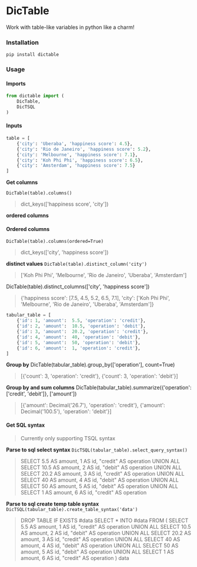 # DicTable

Work with table-like variables in python like a charm!

### Installation
    pip install dictable

### Usage

#### Imports

```` python
from dictable import (
    DicTable,
    DicTSQL
)
````

#### Inputs

```` python
table = [
    {'city': 'Uberaba', 'happiness score': 4.5},
    {'city': 'Rio de Janeiro', 'happiness score': 5.2},
    {'city': 'Melbourne', 'happiness score': 7.1},
    {'city': 'Koh Phi Phi', 'happiness score': 6.5},
    {'city': 'Amsterdam', 'happiness score': 7.5}
]
````

**Get columns**

`DicTable(table).columns()`
> dict_keys(['happiness score', 'city'])

**ordered columns**
#### Ordered columns

`DicTable(table).columns(ordered=True)`
> dict_keys(['city', 'happiness score'])

**distinct values**
`DicTable(table).distinct_column('city')`
> ['Koh Phi Phi', 'Melbourne', 'Rio de Janeiro', 'Uberaba', 'Amsterdam']

DicTable(table).distinct_columns(['city', 'happiness score'])
> {'happiness score': [7.5, 4.5, 5.2, 6.5, 7.1], 'city': ['Koh Phi Phi', 'Melbourne', 'Rio de Janeiro', 'Uberaba', 'Amsterdam']}

```` python
tabular_table = [
    {'id': 1, 'amount':  5.5, 'operation': 'credit'},
    {'id': 2, 'amount':  10.5, 'operation': 'debit'},
    {'id': 3, 'amount':  20.2, 'operation': 'credit'},
    {'id': 4, 'amount':  40, 'operation': 'debit'},
    {'id': 5, 'amount':  50, 'operation': 'debit'},
    {'id': 6, 'amount':  1, 'operation': 'credit'},
]
````

**Group by**
DicTable(tabular_table).group_by(['operation'], count=True)
> [{'count': 3, 'operation': 'credit'}, {'count': 3, 'operation': 'debit'}]

**Group by and sum columns**
DicTable(tabular_table).summarize({'operation': ['credit', 'debit']}, ['amount'])
> [{'amount': Decimal('26.7'), 'operation': 'credit'}, {'amount': Decimal('100.5'), 'operation': 'debit'}]

#### Get SQL syntax
> Currently only supporting TSQL syntax

**Parse to sql select syntax**
`DicTSQL(tabular_table).select_query_syntax()`
> SELECT 5.5 AS amount, 1 AS id, "credit" AS operation UNION ALL
> SELECT 10.5 AS amount, 2 AS id, "debit" AS operation UNION ALL
> SELECT 20.2 AS amount, 3 AS id, "credit" AS operation UNION ALL
> SELECT 40 AS amount, 4 AS id, "debit" AS operation UNION ALL
> SELECT 50 AS amount, 5 AS id, "debit" AS operation UNION ALL
> SELECT 1 AS amount, 6 AS id, "credit" AS operation

**Parse to sql create temp table syntax**
`DicTSQL(tabular_table).create_table_syntax('data')`
> DROP TABLE IF EXISTS #data
> SELECT
>     *
> INTO #data
> FROM
>     (
>       SELECT 5.5 AS amount, 1 AS id, "credit" AS operation UNION ALL
>       SELECT 10.5 AS amount, 2 AS id, "debit" AS operation UNION ALL
>       SELECT 20.2 AS amount, 3 AS id, "credit" AS operation UNION ALL
>       SELECT 40 AS amount, 4 AS id, "debit" AS operation UNION ALL
>       SELECT 50 AS amount, 5 AS id, "debit" AS operation UNION ALL
>       SELECT 1 AS amount, 6 AS id, "credit" AS operation
>     ) data
```